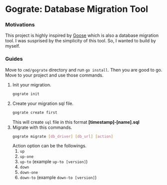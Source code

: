 # Gograte: Database Migration Tool

### Motivations

This project is highly inspired by [Goose](https://github.com/pressly/goose) which is also a database migration tool. I was susprised by the simplicity of this tool. So, I wanted to build by myself.

### Guides

Move to `cmd/gograte` directory and run `go install`.
Then you are good to go.
Move to your project and use those commands.

1. Init your migration.
    ```sh
    gograte init
    ```
2. Create your migration sql file.
    ```sh
    gograte create first
    ```
    This will create `sql` file in this format **[timestamp]-[name].sql**
3. Migrate with this commands.
    ```sh
    gograte migrate [db_driver] [db_url] [action]
    ```
    Action option can be the followings.
    1. `up`
    2. `up-one`
    3. `up-to` (example `up-to [version]`)
    4. `down`
    5. `down-one`
    6. `down-to` (example `down-to [version]`)
